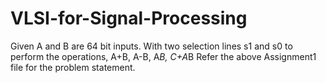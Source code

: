 # VLSI-for-Signal-Processing
Given A and B are 64 bit inputs.
With two selection lines s1 and s0 to perform the operations, A+B, A-B, A*B, C+A*B
Refer the above Assignment1 file for the problem statement.
